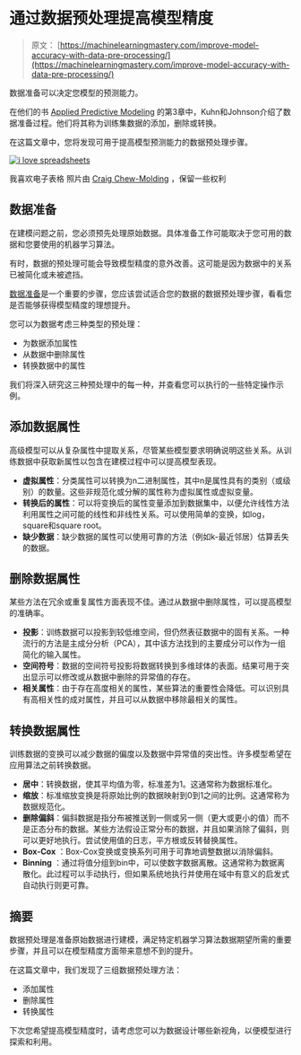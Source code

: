 # 通过数据预处理提高模型精度

> 原文： [https://machinelearningmastery.com/improve-model-accuracy-with-data-pre-processing/](https://machinelearningmastery.com/improve-model-accuracy-with-data-pre-processing/)

数据准备可以决定您模型的预测能力。

在他们的书 [Applied Predictive Modeling](http://www.amazon.com/dp/1461468485?tag=inspiredalgor-20) 的第3章中，Kuhn和Johnson介绍了数据准备过程。他们将其称为训练集数据的添加，删除或转换。

在这篇文章中，您将发现可用于提高模型预测能力的数据预处理步骤。

[![i love spreadsheets](img/84c77fdf69a2470d46af5e265d672573.jpg)](https://3qeqpr26caki16dnhd19sv6by6v-wpengine.netdna-ssl.com/wp-content/uploads/2014/08/i-love-spreadsheets.jpg)

我喜欢电子表格
照片由 [Craig Chew-Molding](https://www.flickr.com/photos/craigmoulding/8399214678) ，保留一些权利

## 数据准备

在建模问题之前，您必须预先处理原始数据。具体准备工作可能取决于您可用的数据和您要使用的机器学习算法。

有时，数据的预处理可能会导致模型精度的意外改善。这可能是因为数据中的关系已被简化或未被遮挡。

[数据准备](http://machinelearningmastery.com/how-to-prepare-data-for-machine-learning/ "How to Prepare Data For Machine Learning")是一个重要的步骤，您应该尝试适合您的数据的数据预处理步骤，看看您是否能够获得模型精度的理想提升。

您可以为数据考虑三种类型的预处理：

*   为数据添加属性
*   从数据中删除属性
*   转换数据中的属性

我们将深入研究这三种预处理中的每一种，并查看您可以执行的一些特定操作示例。

## 添加数据属性

高级模型可以从复杂属性中提取关系，尽管某些模型要求明确说明这些关系。从训练数据中获取新属性以包含在建模过程中可以提高模型表现。

*   **虚拟属性**：分类属性可以转换为n二进制属性，其中n是属性具有的类别（或级别）的数量。这些非规范化或分解的属性称为虚拟属性或虚拟变量。
*   **转换后的属性**：可以将变换后的属性变量添加到数据集中，以便允许线性方法利用属性之间可能的线性和非线性关系。可以使用简单的变换，如log，square和square root。
*   **缺少数据**：缺少数据的属性可以使用可靠的方法（例如k-最近邻居）估算丢失的数据。

## 删除数据属性

某些方法在冗余或重复属性方面表现不佳。通过从数据中删除属性，可以提高模型的准确率。

*   **投影**：训练数据可以投影到较低维空间，但仍然表征数据中的固有关系。一种流行的方法是主成分分析（PCA），其中该方法找到的主要成分可以作为一组简化的输入属性。
*   **空间符号**：数据的空间符号投影将数据转换到多维球体的表面。结果可用于突出显示可以修改或从数据中删除的异常值的存在。
*   **相关属性**：由于存在高度相关的属性，某些算法的重要性会降低。可以识别具有高相关性的成对属性，并且可以从数据中移除最相关的属性。

## 转换数据属性

训练数据的变换可以减少数据的偏度以及数据中异常值的突出性。许多模型希望在应用算法之前转换数据。

*   **居中**：转换数据，使其平均值为零，标准差为1。这通常称为数据标准化。
*   **缩放**：标准缩放变换是将原始比例的数据映射到0到1之间的比例。这通常称为数据规范化。
*   **删除偏斜**：偏斜数据是指分布被推送到一侧或另一侧（更大或更小的值）而不是正态分布的数据。某些方法假设正常分布的数据，并且如果消除了偏斜，则可以更好地执行。尝试使用值的日志，平方根或反转替换属性。
*   **Box-Cox** ：Box-Cox变换或变换系列可用于可靠地调整数据以消除偏斜。
*   **Binning** ：通过将值分组到bin中，可以使数字数据离散。这通常称为数据离散化。此过程可以手动执行，但如果系统地执行并使用在域中有意义的启发式自动执行则更可靠。

## 摘要

数据预处理是准备原始数据进行建模，满足特定机器学习算法数据期望所需的重要步骤，并且可以在模型精度方面带来意想不到的提升。

在这篇文章中，我们发现了三组数据预处理方法：

*   添加属性
*   删除属性
*   转换属性

下次您希望提高模型精度时，请考虑您可以为数据设计哪些新视角，以便模型进行探索和利用。